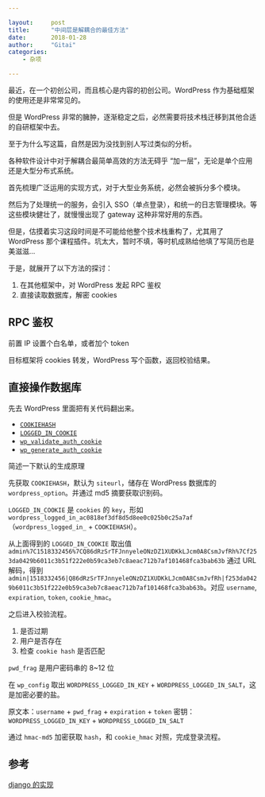 ```yaml
---

layout:     post
title:      "中间层是解耦合的最佳方法"
date:       2018-01-28
author:     "Gitai"
categories:
    - 杂项

---
```


最近，在一个初创公司，而且核心是内容的初创公司。WordPress 作为基础框架的使用还是非常常见的。

但是 WordPress 非常的臃肿，逐渐稳定之后，必然需要将技术栈迁移到其他合适的自研框架中去。

至于为什么写这篇，自然是因为没找到别人写过类似的分析。

各种软件设计中对于解耦合最简单高效的方法无碍乎 “加一层”，无论是单个应用还是大型分布式系统。

<!-- more -->

首先梳理广泛运用的实现方式，对于大型业务系统，必然会被拆分多个模块。

然后为了处理统一的服务，会引入 SSO（单点登录），和统一的日志管理模块。等这些模块健壮了，就慢慢出现了 gateway 这种非常好用的东西。

但是，估摸着实习这段时间是不可能给他整个技术栈重构了，尤其用了 WordPress 那个课程插件。坑太大，暂时不填，等时机成熟给他填了写简历也是美滋滋...

于是，就展开了以下方法的探讨：

1. 在其他框架中，对 WordPress 发起 RPC 鉴权
2. 直接读取数据库，解密 cookies

## RPC 鉴权

前置 IP 设置个白名单，或者加个 token

目标框架将 cookies 转发，WordPress 写个函数，返回校验结果。

## 直接操作数据库

先去 WordPress 里面把有关代码翻出来。

* [`COOKIEHASH`](https://github.com/WordPress/WordPress/blob/master/wp-includes/default-constants.php#L220)
* [`LOGGED_IN_COOKIE`](https://github.com/WordPress/WordPress/blob/master/wp-includes/default-constants.php#L261)
* [`wp_validate_auth_cookie`](https://github.com/WordPress/WordPress/blob/master/wp-includes/pluggable.php#L602) 
* [`wp_generate_auth_cookie`](https://github.com/WordPress/WordPress/blob/master/wp-includes/pluggable.php#L712)

简述一下默认的生成原理

先获取 `COOKIEHASH`，默认为 `siteurl`，储存在 WordPress 数据库的 `wordpress_option`。并通过 md5 摘要获取识别码。

`LOGGED_IN_COOKIE` 是 `cookies` 的 `key`，形如 `wordpress_logged_in_ac0818ef3df8d5d8ee0c025b0c25a7af`（`wordpress_logged_in_` + `COOKIEHASH`）。

从上面得到的 `LOGGED_IN_COOKIE` 取出值 `admin%7C1518332456%7CQ86dRzSrTFJnnyeleONzDZ1XUDKkLJcm0A8CsmJvfRh%7Cf253da0429b6011c3b51f222e0b59ca3eb7c8aeac712b7af101468fca3bab63b` 通过 URL 解码，得到 `admin|1518332456|Q86dRzSrTFJnnyeleONzDZ1XUDKkLJcm0A8CsmJvfRh|f253da0429b6011c3b51f222e0b59ca3eb7c8aeac712b7af101468fca3bab63b`。对应 `username`, `expiration`, `token`, `cookie_hmac`。

之后进入校验流程。

1. 是否过期
2. 用户是否存在
3. 检查 `cookie hash` 是否匹配

`pwd_frag` 是用户密码串的 8~12 位

在 `wp_config` 取出 `WORDPRESS_LOGGED_IN_KEY` + `WORDPRESS_LOGGED_IN_SALT`，这是加密必要的盐。

原文本：`username` + `pwd_frag` + `expiration` + `token`
密钥：`WORDPRESS_LOGGED_IN_KEY` + `WORDPRESS_LOGGED_IN_SALT`

通过 `hmac-md5` 加密获取 `hash`，和 `cookie_hmac` 对照，完成登录流程。

## 参考

[django 的实现](https://github.com/ScilCoop/django-wordpress-auth-lite)
